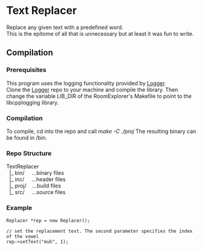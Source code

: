 # Text Replacer

Replace any given text with a predefined word.  
This is the epitome of all that is unnecessary but at least it was fun to write.

## Compilation

### Prerequisites
This program uses the logging functionality provided by [Logger](https://github.com/einKnie/Logger).  
Clone the [Logger](https://github.com/einKnie/Logger) repo to your machine and compile the library. Then change the variable LIB_DIR of the RoomExplorer's Makefile to point to the libcpplogging library.

### Compilation
To compile, cd into the repo and call <i>make -C ./proj</i>
The resulting binary can be found in /bin.

### Repo Structure
TextReplacer  
&nbsp;&nbsp;|_ bin/   &nbsp;&nbsp;&nbsp;&nbsp;...binary files<br>
&nbsp;&nbsp;|_ inc/   &nbsp;&nbsp;&nbsp;&nbsp;...header files<br>
&nbsp;&nbsp;|_ proj/  &nbsp;&nbsp;&nbsp;...build files<br>
&nbsp;&nbsp;|_ src/   &nbsp;&nbsp;&nbsp;&nbsp;...source files<br>

### Example

    Replacer *rep = new Replacer();
    
    // set the replacement text. The second parameter specifies the index of the vowel
    rep->setText("muh", 1);